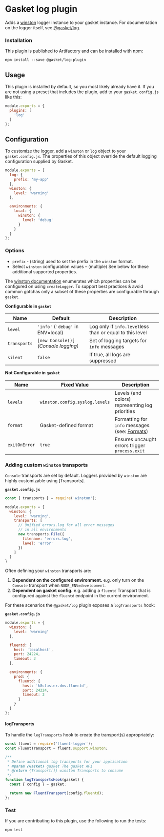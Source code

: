# Gasket log plugin

Adds a [winston] logger instance to your gasket instance. For documentation on
the logger itself, see [@gasket/log].

### Installation

This plugin is published to Artifactory and can be installed with npm:

```
npm install --save @gasket/log-plugin
```

## Usage

This plugin is installed by default, so you most likely already have it. If you
are not using a preset that includes the plugin, add to your `gasket.config.js`
like this:

```js
module.exports = {
  plugins: [
    'log'
  ]
};
```

## Configuration

To customize the logger, add a `winston` or `log` object to your
`gasket.config.js`. The properties of this object override the default logging
configuration supplied by Gasket.

```js
module.exports = {
  log: {
    prefix: 'my-app'
  },
  winston: {
    level: 'warning'
  },

  environments: {
    local: {
      winston: {
        level: 'debug'
      }
    }
  }
};
```

### Options

- `prefix` - (string) used to set the prefix in the `winston` format. 
- Select `winston` configuration values – (multiple) See below for these
  additional supported properties.

The [winston documentation] enumerates which properties can be configured on
using `createLogger`. To support best practices & avoid common gotchas only a
subset of these properties are configurable through `gasket`.

**Configurable in `gasket`**

| Name          | Default                               |  Description    |
| ------------- | ------------------------------------- | --------------- |
| `level`       | `'info'` (`'debug'` in ENV=local)     | Log only if `info.level`less than or equal to this level  |
| `transports`  | `[new Console()]` _(Console logging)_ | Set of logging targets for `info` messages                 |
| `silent`      | `false`                               | If true, all logs are suppressed |

**Not Configurable in `gasket`**

| Name          | Fixed Value                    |  Description    |
| ------------- | ------------------------------ | --------------- |
| `levels`      | `winston.config.syslog.levels` | Levels (and colors) representing log priorities            |
| `format`      | Gasket-defined format          | Formatting for `info` messages (see: [Formats])           |
| `exitOnError` | `true`                         | Ensures uncaught errors trigger `process.exit` |

### Adding custom `winston` transports

`Console` transports are set by default. 
Loggers provided by `winston` are highly customizable using [Transports].

**`gasket.config.js`**
``` js
const { transports } = require('winston');

module.exports = {
  winston: {
    level: 'warning',
    transports: [
      // Unified errors.log for all error messages
      // in all environments
      new transports.File({
        filename: 'errors.log',
        level: 'error'
      })
    ]
  }
}
```

Often defining your `winston` transports are:

1. **Dependent on the configured environment.** e.g. only turn on the `Console`
   transport when `NODE_ENV=development`.
2. **Dependent on gasket config.** e.g. adding a `fluentd` Transport that is
   configured against the `fluentd` endpoint in the current environment. 

For these scenarios the `@gasket/log` plugin exposes a `logTransports` hook:

**`gasket.config.js`**
```js
module.exports = {
  winston: {
    level: 'warning'
  },

  fluentd: {
    host: 'localhost',
    port: 24224,
    timeout: 3
  },

  environments: {
    prod: {
      fluentd: {
        host: 'k8cluster.dns.fluentd',
        port: 24224,
        timeout: 3
      }
    }
  }
};
```

#### logTransports

To handle the `logTransports` hook to create the transport(s) appropriately:

```js
const fluent = require('fluent-logger');
const FluentTransport = fluent.support.winston;

/**
 * Define additional log transports for your application
 * @param {Gasket} gasket The gasket API
 * @return {Transport[]} winston Transports to consume
 */
function logTransportsHook(gasket) {
  const { config } = gasket;

  return new FluentTransport(config.fluentd);
};
```

### Test

If you are contributing to this plugin, use the following to run the tests:

```shell
npm test
```

[winston]: https://github.com/winstonjs/winston
[winston documentation]: https://github.com/winstonjs/winston#creating-your-own-logger
[@gasket/log]: https://github.com/godaddy/gasket/tree/master/packages/gasket-log
[Formats]: https://github.com/winstonjs/winston#formats
